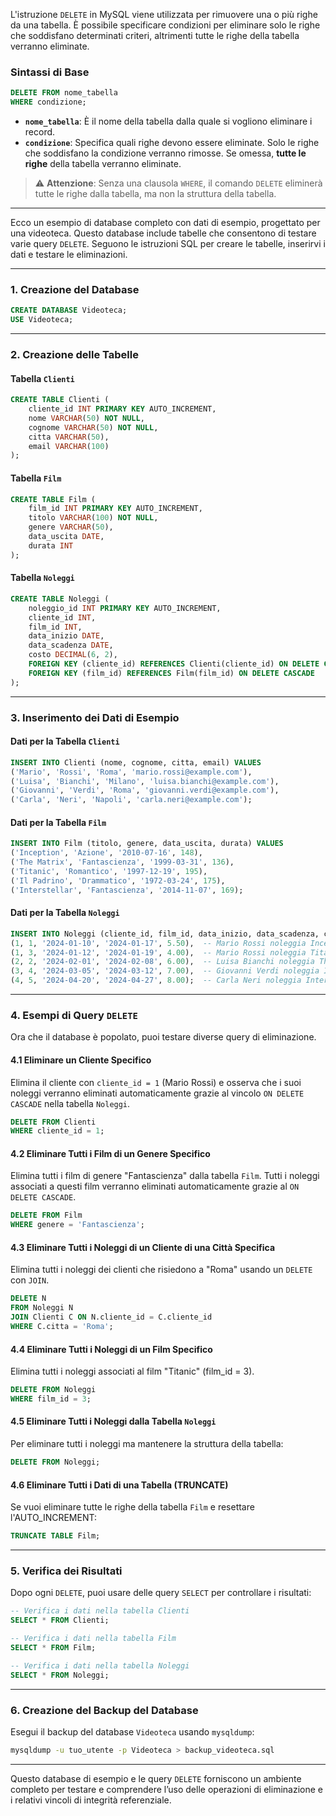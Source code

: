 L'istruzione `DELETE` in MySQL viene utilizzata per rimuovere una o più righe da una tabella. È possibile specificare condizioni per eliminare solo le righe che soddisfano determinati criteri, altrimenti tutte le righe della tabella verranno eliminate.

### Sintassi di Base

```sql
DELETE FROM nome_tabella
WHERE condizione;
```

- **`nome_tabella`**: È il nome della tabella dalla quale si vogliono eliminare i record.
- **`condizione`**: Specifica quali righe devono essere eliminate. Solo le righe che soddisfano la condizione verranno rimosse. Se omessa, **tutte le righe** della tabella verranno eliminate.

> ⚠️ **Attenzione**: Senza una clausola `WHERE`, il comando `DELETE` eliminerà tutte le righe dalla tabella, ma non la struttura della tabella.

---

Ecco un esempio di database completo con dati di esempio, progettato per una videoteca. Questo database include tabelle che consentono di testare varie query `DELETE`. Seguono le istruzioni SQL per creare le tabelle, inserirvi i dati e testare le eliminazioni.

---

### 1. Creazione del Database

```sql
CREATE DATABASE Videoteca;
USE Videoteca;
```

---

### 2. Creazione delle Tabelle

#### Tabella `Clienti`

```sql
CREATE TABLE Clienti (
    cliente_id INT PRIMARY KEY AUTO_INCREMENT,
    nome VARCHAR(50) NOT NULL,
    cognome VARCHAR(50) NOT NULL,
    citta VARCHAR(50),
    email VARCHAR(100)
);
```

#### Tabella `Film`

```sql
CREATE TABLE Film (
    film_id INT PRIMARY KEY AUTO_INCREMENT,
    titolo VARCHAR(100) NOT NULL,
    genere VARCHAR(50),
    data_uscita DATE,
    durata INT
);
```

#### Tabella `Noleggi`

```sql
CREATE TABLE Noleggi (
    noleggio_id INT PRIMARY KEY AUTO_INCREMENT,
    cliente_id INT,
    film_id INT,
    data_inizio DATE,
    data_scadenza DATE,
    costo DECIMAL(6, 2),
    FOREIGN KEY (cliente_id) REFERENCES Clienti(cliente_id) ON DELETE CASCADE,
    FOREIGN KEY (film_id) REFERENCES Film(film_id) ON DELETE CASCADE
);
```

---

### 3. Inserimento dei Dati di Esempio

#### Dati per la Tabella `Clienti`

```sql
INSERT INTO Clienti (nome, cognome, citta, email) VALUES
('Mario', 'Rossi', 'Roma', 'mario.rossi@example.com'),
('Luisa', 'Bianchi', 'Milano', 'luisa.bianchi@example.com'),
('Giovanni', 'Verdi', 'Roma', 'giovanni.verdi@example.com'),
('Carla', 'Neri', 'Napoli', 'carla.neri@example.com');
```

#### Dati per la Tabella `Film`

```sql
INSERT INTO Film (titolo, genere, data_uscita, durata) VALUES
('Inception', 'Azione', '2010-07-16', 148),
('The Matrix', 'Fantascienza', '1999-03-31', 136),
('Titanic', 'Romantico', '1997-12-19', 195),
('Il Padrino', 'Drammatico', '1972-03-24', 175),
('Interstellar', 'Fantascienza', '2014-11-07', 169);
```

#### Dati per la Tabella `Noleggi`

```sql
INSERT INTO Noleggi (cliente_id, film_id, data_inizio, data_scadenza, costo) VALUES
(1, 1, '2024-01-10', '2024-01-17', 5.50),  -- Mario Rossi noleggia Inception
(1, 3, '2024-01-12', '2024-01-19', 4.00),  -- Mario Rossi noleggia Titanic
(2, 2, '2024-02-01', '2024-02-08', 6.00),  -- Luisa Bianchi noleggia The Matrix
(3, 4, '2024-03-05', '2024-03-12', 7.00),  -- Giovanni Verdi noleggia Il Padrino
(4, 5, '2024-04-20', '2024-04-27', 8.00);  -- Carla Neri noleggia Interstellar
```

---

### 4. Esempi di Query `DELETE`

Ora che il database è popolato, puoi testare diverse query di eliminazione.

#### 4.1 Eliminare un Cliente Specifico

Elimina il cliente con `cliente_id = 1` (Mario Rossi) e osserva che i suoi noleggi verranno eliminati automaticamente grazie al vincolo `ON DELETE CASCADE` nella tabella `Noleggi`.

```sql
DELETE FROM Clienti
WHERE cliente_id = 1;
```

#### 4.2 Eliminare Tutti i Film di un Genere Specifico

Elimina tutti i film di genere "Fantascienza" dalla tabella `Film`. Tutti i noleggi associati a questi film verranno eliminati automaticamente grazie al `ON DELETE CASCADE`.

```sql
DELETE FROM Film
WHERE genere = 'Fantascienza';
```

#### 4.3 Eliminare Tutti i Noleggi di un Cliente di una Città Specifica

Elimina tutti i noleggi dei clienti che risiedono a "Roma" usando un `DELETE` con `JOIN`.

```sql
DELETE N
FROM Noleggi N
JOIN Clienti C ON N.cliente_id = C.cliente_id
WHERE C.citta = 'Roma';
```

#### 4.4 Eliminare Tutti i Noleggi di un Film Specifico

Elimina tutti i noleggi associati al film "Titanic" (film_id = 3).

```sql
DELETE FROM Noleggi
WHERE film_id = 3;
```

#### 4.5 Eliminare Tutti i Noleggi dalla Tabella `Noleggi`

Per eliminare tutti i noleggi ma mantenere la struttura della tabella:

```sql
DELETE FROM Noleggi;
```

#### 4.6 Eliminare Tutti i Dati di una Tabella (TRUNCATE)

Se vuoi eliminare tutte le righe della tabella `Film` e resettare l'AUTO_INCREMENT:

```sql
TRUNCATE TABLE Film;
```

---

### 5. Verifica dei Risultati

Dopo ogni `DELETE`, puoi usare delle query `SELECT` per controllare i risultati:

```sql
-- Verifica i dati nella tabella Clienti
SELECT * FROM Clienti;

-- Verifica i dati nella tabella Film
SELECT * FROM Film;

-- Verifica i dati nella tabella Noleggi
SELECT * FROM Noleggi;
```

---

### 6. Creazione del Backup del Database

Esegui il backup del database `Videoteca` usando `mysqldump`:

```bash
mysqldump -u tuo_utente -p Videoteca > backup_videoteca.sql
```

---

Questo database di esempio e le query `DELETE` forniscono un ambiente completo per testare e comprendere l’uso delle operazioni di eliminazione e i relativi vincoli di integrità referenziale.